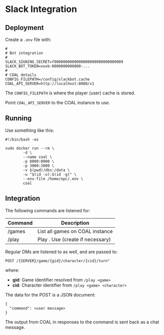 # Slack Integration

## Deployment

Create a `.env` file with:

```
#
# Bot integration
#
SLACK_SIGNING_SECRET=f0000000000000000000000000000009
SLACK_BOT_TOKEN=xoxb-0000000000000-...
#
# COAL details
CONFIG_FILEPATH=/config/slackbot.cache
COAL_API_SERVER=http://localhost:8000/v1
```

The `CONFIG_FILEPATH` is where the player (user) cache is stored.

Point `COAL_API_SERVER` to the COAL instance to use.


## Running

Use something like this:

```
#!/bin/bash -ex

sudo docker run --rm \
        -d \
        --name coal \
        -p 8000:8000 \
        -p 3000:3000 \
        -v $(pwd)/dbs:/data \
        -u "$(id -u):$(id -g)" \
        --env-file /home/opc/.env \
        coal
```


## Integration

The following commands are listened for:

| Command                   | Description |
|---------------------------|-------------|
| /games                    | List all games on COAL instance |
| /play  <game> <character> | Play <game>. Use <character> (create <character> if necessary)|

Regular DMs are listened to as well, and are passed to:

```
POST /{SERVER}/game/{gid}/character/{cid}/turn"
```

where:
* **gid**: Game identifier resolved from `/play <game>`
* **cid**: Character identifier from `/play <game> <character>`

The data for the POST is a JSON document:

```
{
  "command": <user message>
}
```

The output from COAL in responses to the command is sent back as a chat message.